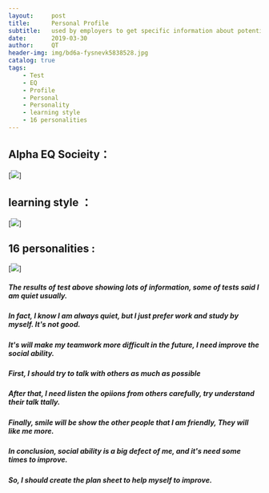 ```yaml
---
layout:     post
title:      Personal Profile
subtitle:   used by employers to get specific information about potential employees.
date:       2019-03-30
author:     QT
header-img: img/bd6a-fysnevk5838528.jpg 
catalog: true
tags:
    - Test
    - EQ
    - Profile
    - Personal
    - Personality
    - learning style
    - 16 personalities
---
```


## Alpha EQ Socieity：

[![]( https://github.com/QianyuTeng/QianyuTeng.github.io/blob/master/img/1554006182672.jpg)]

## learning style ：

[![]( https://github.com/QianyuTeng/QianyuTeng.github.io/blob/master/img/1553928866155.jpg)]

## 16 personalities :

[![]( https://github.com/QianyuTeng/QianyuTeng.github.io/blob/master/img/1554005514060.jpg)]

##### The results of test above showing lots of information, some of tests said I am quiet usually.
##### In fact, I know I am always quiet, but I just prefer work and study by myself. It's not good.
##### It's will make my teamwork more difficult in the future, I need improve the social ability.
##### First, I should try to talk with others as much as possible
##### After that, I need listen the opiions from others carefully, try understand their talk ttally.
##### Finally, smile will be show the other people that I am friendly, They will like me more.
##### In conclusion, social ability is a big defect of me, and it's need some times to improve.
##### So, I should create the plan sheet to help myself to improve.
 
